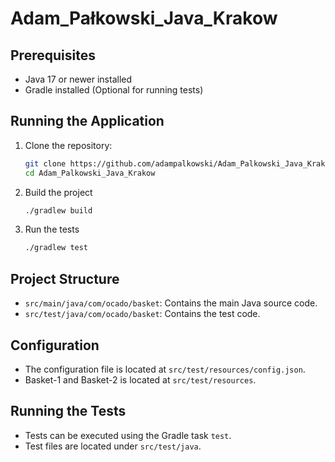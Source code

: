 # Adam_Pałkowski_Java_Krakow


## Prerequisites

- Java 17 or newer installed
- Gradle installed (Optional for running tests)

## Running the Application

1. Clone the repository:

   ```bash
   git clone https://github.com/adampalkowski/Adam_Palkowski_Java_Krakow
   cd Adam_Palkowski_Java_Krakow
   ```
2. Build the project
   ```bash
   ./gradlew build

   ```
3. Run the tests
   ```bash
   ./gradlew test
   ```
   
## Project Structure
- `src/main/java/com/ocado/basket`: Contains the main Java source code.
- `src/test/java/com/ocado/basket`: Contains the test code.

## Configuration

- The configuration file is located at `src/test/resources/config.json`.
- Basket-1 and Basket-2 is located at `src/test/resources`.
  
## Running the Tests

- Tests can be executed using the Gradle task `test`.
- Test files are located under `src/test/java`.
